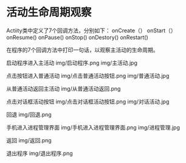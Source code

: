# 活动生命周期观察
Actiity类中定义了7个回调方法，分别如下：
onCreate（）
onStart（）
onResume()
onPause()
onStop()
onDestory()
onRestart()

在程序的7个回调方法中打印一句话，以观察主活动的生命周期。

启动程序进入主活动
img/启动程序.png
img/主活动.jpg

点击按钮进入普通活动
img/点击普通活动按钮.png
img/普通活动.jpg

从普通活动返回主活动
img/从普通活动返回.png

点击对话框活动按钮
img/点击对话框活动按钮.png
img/对话活动.jpg

回退
img/回退.png

手机进入进程管理界面
img/手机进入进程管理界面.png
img/进程管理.jpg

返回
img/返回.png

退出程序
img/退出程序.png